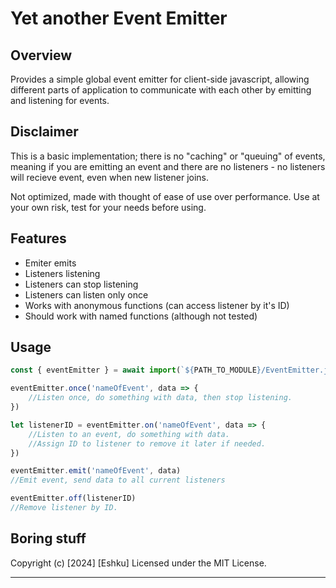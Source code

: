 # Yet another Event Emitter

## Overview

Provides a simple global event emitter for client-side javascript, allowing different parts of application to communicate with each other by emitting and listening for events.

## Disclaimer

This is a basic implementation; there is no "caching" or "queuing" of events, meaning if you are emitting an event and there are no listeners - no listeners will recieve event, even when new listener joins.

Not optimized, made with thought of ease of use over performance.
Use at your own risk, test for your needs before using.

## Features

- Emiter emits
- Listeners listening
- Listeners can stop listening
- Listeners can listen only once
- Works with anonymous functions (can access listener by it's ID)
- Should work with named functions (although not tested)

## Usage

```js
const { eventEmitter } = await import(`${PATH_TO_MODULE}/EventEmitter.js`)

eventEmitter.once('nameOfEvent', data => {
	//Listen once, do something with data, then stop listening.
})

let listenerID = eventEmitter.on('nameOfEvent', data => {
	//Listen to an event, do something with data.
	//Assign ID to listener to remove it later if needed.
})

eventEmitter.emit('nameOfEvent', data)
//Emit event, send data to all current listeners

eventEmitter.off(listenerID)
//Remove listener by ID.
```

## Boring stuff

Copyright (c) [2024] [Eshku]
Licensed under the MIT License.

---
